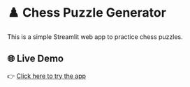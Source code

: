 # ♟️ Chess Puzzle Generator

This is a simple Streamlit web app to practice chess puzzles.

## 🌐 Live Demo  
👉 [Click here to try the app](https://aamoli01-chess-puzzle-app-main-lcunu9.streamlit.app)
